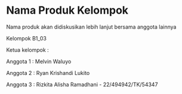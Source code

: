 # Nama Produk Kelompok 
Nama produk akan didiskusikan lebih lanjut bersama anggota lainnya

Kelompok B1_03

Ketua kelompok : 

Anggota 1 : Melvin Waluyo

Anggota 2 : Ryan Krishandi Lukito

Anggota 3 : Rizkita Alisha Ramadhani - 22/494942/TK/54347
